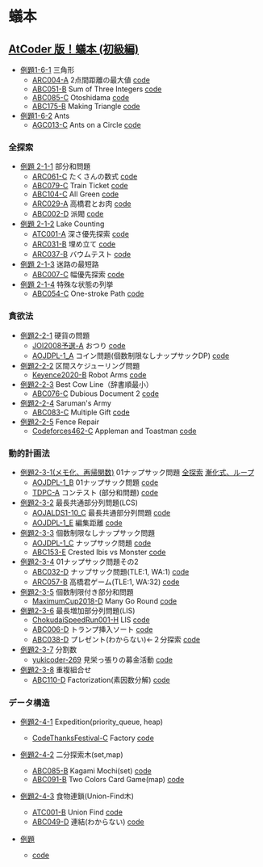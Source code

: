 # 蟻本

## [AtCoder 版！蟻本 (初級編)](https://qiita.com/drken/items/e77685614f3c6bf86f44)
+ [例題1-6-1](antbook/1-6-1/main.cpp) 三角形 
    - [ARC004-A](https://atcoder.jp/contests/arc004/tasks/arc004_1) 2点間距離の最大値 [code](arc004/a/main.cpp)
    - [ABC051-B](https://atcoder.jp/contests/abc051/tasks/abc051_b) Sum of Three Integers [code](abc051/b/main.cpp)
    - [ABC085-C](https://atcoder.jp/contests/abc085/tasks/abc085_c) Otoshidama [code](abc085/c/main.cpp)
    - [ABC175-B](https://atcoder.jp/contests/abc175/tasks/abc175_b) Making Triangle [code](abc175/b/main.cpp)
+ [例題1-6-2](antbook/1-6-2/main.cpp) Ants
    - [AGC013-C](https://atcoder.jp/contests/agc013/tasks/agc013_c) Ants on a Circle [code](agc013/c/main.cpp)

### 全探索
+ [例題 2-1-1](antbook/2-1-1/main.cpp) 部分和問題
    - [ARC061-C](https://atcoder.jp/contests/arc061/tasks/arc061_a) たくさんの数式 [code](arc061/c/main.cpp)
    - [ABC079-C](https://atcoder.jp/contests/abc079/tasks/abc079_c) Train Ticket [code](abc079/c/main.cpp)
    - [ABC104-C](https://atcoder.jp/contests/abc104/tasks/abc104_c) All Green [code](abc104/c/main.cpp)
    - [ARC029-A](https://atcoder.jp/contests/arc029/tasks/arc029_1) 高橋君とお肉 [code](arc029/a/main.cpp)
    - [ABC002-D](https://atcoder.jp/contests/abc002/tasks/abc002_4) 派閥 [code](abc002/d/main.cpp)
+ [例題 2-1-2](antbook/2-1-2/main.cpp) Lake Counting
    - [ATC001-A](https://atcoder.jp/contests/atc001/tasks/dfs_a) 深さ優先探索 [code](atc001/a/main.cpp)
    - [ARC031-B](https://atcoder.jp/contests/arc031/tasks/arc031_2) 埋め立て [code](abc031/b/main.cpp)
    - [ARC037-B](https://atcoder.jp/contests/arc037/tasks/arc037_b) バウムテスト [code](arc037/b/main.cpp)
+ [例題 2-1-3](antbook/2-1-3/main.cpp) 迷路の最短路
    - [ABC007-C](https://atcoder.jp/contests/abc007/tasks/abc007_3) 幅優先探索 [code](abc007/c/main.cpp)
+ [例題 2-1-4](antbook/2-1-4/main.cpp) 特殊な状態の列挙
    - [ABC054-C](https://atcoder.jp/contests/abc054/tasks/abc054_c) One-stroke Path [code](abc054/c/main.cpp)

### 貪欲法
+ [例題2-2-1](antbook/2-2-1/main.cpp) 硬貨の問題
    - [JOI2008予選-A](https://atcoder.jp/contests/joi2008yo/tasks/joi2008yo_a) おつり [code](joi2008yo/a/main.cpp)
    - [AOJDPL-1_A](https://judge.u-aizu.ac.jp/onlinejudge/description.jsp?id=DPL_1_A&lang=jp) コイン問題(個数制限なしナップサックDP) [code](aojdpl/1-a/main.cpp)
+ [例題2-2-2](antbook/2-2-2/main.cpp) 区間スケジューリング問題
    - [Keyence2020-B](https://atcoder.jp/contests/keyence2020/tasks/keyence2020_b) Robot Arms [code](keyence2020/b/main.cpp)
+ [例題2-2-3](antbook/2-2-3/main.cpp) Best Cow Line（辞書順最小）
    - [ABC076-C](https://atcoder.jp/contests/abc076/tasks/abc076_c) Dubious Document 2 [code](abc076/c/main.cpp)
+ [例題2-2-4](antbook/2-2-4/main.cpp) Saruman's Army
    - [ABC083-C](https://atcoder.jp/contests/abc083/tasks/arc088_a) Multiple Gift [code](abc083/c/main.cpp)
+ [例題2-2-5](antbook/2-2-5/main.cpp) Fence Repair
    - [Codeforces462-C](http://codeforces.com/contest/462/problem/C) Appleman and Toastman [code](codeforces462/c/main.cpp)

### 動的計画法
+ [例題2-3-1(メモ化、再帰関数)](antbook/2-3-1/main1.cpp) 01ナップサック問題 [全探索](antbook/2-3-1/main0.cpp) [漸化式、ループ](antbook/2-3-1/main2.cpp)
    - [AOJDPL-1_B](https://judge.u-aizu.ac.jp/onlinejudge/description.jsp?id=DPL_1_B&lang=jp) 01ナップサック問題 [code](aojdpl/1-b/main.cpp)
    - [TDPC-A](https://atcoder.jp/contests/tdpc/tasks/tdpc_contest) コンテスト (部分和問題) [code](tdpc/a/main.cpp)
+ [例題2-3-2](antbook/2-3-2/main.cpp) 最長共通部分列問題(LCS)
    - [AOJALDS1-10_C](https://judge.u-aizu.ac.jp/onlinejudge/description.jsp?id=ALDS1_10_C&lang=jp) 最長共通部分列問題 [code](aojalds1/10-c/main.cpp)
    - [AOJDPL-1_E](https://judge.u-aizu.ac.jp/onlinejudge/description.jsp?id=DPL_1_E&lang=jp) 編集距離 [code](aojdpl/1-e/main.cpp)
+ [例題2-3-3](antbook/2-3-3/main.cpp) 個数制限なしナップサック問題
    - [AOJDPL-1_C](https://judge.u-aizu.ac.jp/onlinejudge/description.jsp?id=DPL_1_C&lang=jp) ナップサック問題 [code](aojdpl/1-c/main.cpp)
    - [ABC153-E](https://atcoder.jp/contests/abc153/tasks/abc153_e) Crested Ibis vs Monster [code](abc153/e/main.cpp)
+ [例題2-3-4](antbook/2-3-4/main.cpp) 01ナップサック問題その2
    - [ABC032-D](https://atcoder.jp/contests/abc032/tasks/abc032_d) ナップサック問題(TLE:1, WA:1) [code](abc032/d/main.cpp)
    - [ARC057-B](https://atcoder.jp/contests/arc057/tasks/arc057_b) 高橋君ゲーム(TLE:1, WA:32) [code](arc057/b/main.cpp)
+ [例題2-3-5](antbook/2-3-5/main.cpp) 個数制限付き部分和問題
    - [MaximumCup2018-D](https://atcoder.jp/contests/maximum-cup-2018/tasks/maximum_cup_2018_d) Many Go Round [code](maximum-cup-2018/d/main.cpp)
+ [例題2-3-6](antbook/2-3-6/main.cpp) 最長増加部分列問題(LIS)
    - [ChokudaiSpeedRun001-H](https://atcoder.jp/contests/chokudai_S001/tasks/chokudai_S001_h) LIS [code](chokudai_S001/h/main.cpp)
    - [ABC006-D](https://atcoder.jp/contests/abc006/tasks/abc006_4) トランプ挿入ソート [code](abc006/d/main.cpp)
    - [ABC038-D](https://atcoder.jp/contests/abc038/tasks/abc038_d) プレゼント(わからない)<-２分探索 [code](abc038/d/main.cpp)
+ [例題2-3-7](antbook/2-3-7/main.cpp) 分割数
    - [yukicoder-269](https://yukicoder.me/problems/no/269) 見栄っ張りの募金活動 [code](yukicoder/269/main.cpp)
+ [例題2-3-8](antbook/2-3-8/main.cpp) 重複組合せ
    - [ABC110-D](https://atcoder.jp/contests/abc110/tasks/abc110_d) Factorization(素因数分解) [code](abc110/d/main.cpp)

### データ構造
+ [例題2-4-1](antbook/2-4-1/main.cpp) Expedition(priority_queue, heap)
    - [CodeThanksFestival-C](https://atcoder.jp/contests/code-thanks-festival-2017-open/tasks/code_thanks_festival_2017_c) Factory [code](code-thanks-festival-2017/c/main.cpp)
+ [例題2-4-2](antbook/2-4-2/main.cpp) 二分探索木(set,map)
    - [ABC085-B](https://atcoder.jp/contests/abc085/tasks/abc085_b) Kagami Mochi(set) [code](abc085/b/main.cpp)
    - [ABC091-B](https://atcoder.jp/contests/abc091/tasks/abc091_b) Two Colors Card Game(map) [code](abc091/b/main.cpp)
+ [例題2-4-3](antbook/2-4-3/main.cpp) 食物連鎖(Union-Find木)
    - [ATC001-B](https://atcoder.jp/contests/atc001/tasks/unionfind_a) Union Find [code](atc001/b/main.cpp)
    - [ABC049-D](https://atcoder.jp/contests/abc049/tasks/arc065_b) 連結(わからない) [code](abc049/d/main.cpp)

+ [例題](antbook//main.cpp)
    - []() [code](/main.cpp)